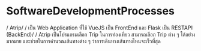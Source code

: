 # SoftwareDevelopmentProcesses
/
Atrip/
/
เป็น Web Application ที่ใช้ VueJS เป็น FrontEnd และ Flask เป็น RESTAPI (BackEnd)/
/
Atrip เป็นโปรแกรมเลือก Trip ในการท่องเที่ยว สามารถเลือก Trip ต่าง ๆ ได้อย่างมากมาย และช่วยในการคำนวณเส้นทางต่าง ๆ ว่าการเดินทางเส้นทางไหนจะเร็วที่สุด
